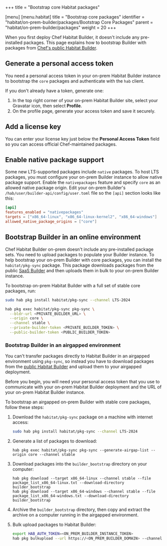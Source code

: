 +++
title = "Bootstrap core Habitat packages"

[menu]
  [menu.habitat]
    title = "Bootstrap core packages"
    identifier = "habitat/on-prem-builder/packages/Bootstrap Core Packages"
    parent = "habitat/on-prem-builder/packages"
    weight = 20
+++

When you first deploy Chef Habitat Builder, it doesn't include any pre-installed packages.
This page explains how to bootstrap Builder with packages from [Chef's public Habitat Builder](https://bldr.habitat.sh).

## Generate a personal access token

You need a personal access token in your on-prem Habitat Builder instance to bootstrap the `core` packages and authenticate with the `hab` client.

If you don't already have a token, generate one:

1. In the top right corner of your on-prem Habitat Builder site, select your Gravatar icon, then select **Profile**.
1. On the profile page, generate your access token and save it securely.

## Add a license key

You can enter your license key just below the **Personal Access Token** field so you can access official Chef-maintained packages.

## Enable native package support

Some new LTS-supported packages include `native` packages.
To host LTS packages, you must configure your on-prem Builder instance to allow native package support.
Enable the `nativepackages` feature and specify `core` as an allowed native package origin.
Edit your on-prem Builder's `/hab/user/builder-api/config/user.toml` file so the `[api]` section looks like this:

```toml
[api]
features_enabled = "nativepackages"
targets = ["x86_64-linux", "x86_64-linux-kernel2", "x86_64-windows"]
allowed_native_package_origins = ["core"]
```

## Bootstrap Builder in an online environment

Chef Habitat Builder on-prem doesn't include any pre-installed package sets.
You need to upload packages to populate your Builder instance.
To help bootstrap your on-prem Builder with core packages, you can install the `habitat/pkg-sync` package.
This package downloads packages from the public [SaaS Builder](https://bldr.habitat.sh) and then uploads them in bulk to your on-prem Builder instance.

To bootstrap on-prem Habitat Builder with a full set of stable core packages, run:

```bash
sudo hab pkg install habitat/pkg-sync --channel LTS-2024

hab pkg exec habitat/pkg-sync pkg-sync \
  --bldr-url <PRIVATE_BUILDER_URL> \
  --origin core \
  --channel stable \
  --private-builder-token <PRIVATE_BUILDER_TOKEN> \
  --public-builder-token <PUBLIC_BUILDER_TOKEN>
```

### Bootstrap Builder in an airgapped environment

You can't transfer packages directly to Habitat Builder in an airgapped environment using `pkg-sync`,
so instead you have to download packages from the [public Habitat Builder](https://bldr.habitat.sh) and upload them to your airgapped deployment.

Before you begin, you will need your personal access token that you use to communicate with your on-prem Habitat Builder deployment and the URL of your on-prem Habitat Builder instance.

To bootstrap an airgapped on-prem Builder with stable core packages, follow these steps:

1. Download the `habitat/pkg-sync` package on a machine with internet access:

   ```bash
   sudo hab pkg install habitat/pkg-sync --channel LTS-2024
   ```

1. Generate a list of packages to download:

   ```shell
   hab pkg exec habitat/pkg-sync pkg-sync --generate-airgap-list --origin core --channel stable
   ```

1. Download packages into the `builder_bootstrap` directory on your computer:

   ```shell
   hab pkg download --target x86_64-linux --channel stable --file package_list_x86_64-linux.txt --download-directory builder_bootstrap
   hab pkg download --target x86_64-windows --channel stable --file package_list_x86_64-windows.txt --download-directory builder_bootstrap
   ```

1. Archive the `builder_bootstrap` directory, then copy and extract the archive on a computer running in the airgapped environment.

1. Bulk upload packages to Habitat Builder:

   ```bash
   export HAB_AUTH_TOKEN=<ON_PREM_BUILDER_INSTANCE_TOKEN>
   hab pkg bulkupload --url https://<ON_PREM_BUILDER_DOMAIN> --channel stable --auto-create-origins builder_bootstrap/
   ```
